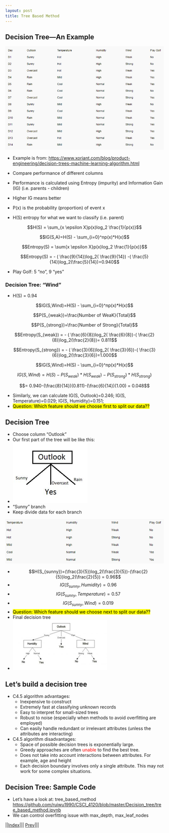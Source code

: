 ```yaml
---
layout: post
title: Tree Based Method
---
```


## Decision Tree—An Example

![](dtree.png)
* Example is from: <https://www.xoriant.com/blog/product-engineering/decision-trees-machine-learning-algorithm.html>

* Compare performance of different columns
* Performance is calculated using Entropy (impurity) and Information Gain (IG) (i.e. parents - children)
* Higher IG means better
* P(x) is the probability (proportion) of event x
* H(S) entropy for what we want to classify (i.e. parent)

$$H(S) =  \sum_{x \epsilon X}p(x)log_2 \frac{1}{p(x)}$$

$$IG(S,A)=H(S) -  \sum_{i=0}^np(x)*H(x)$$

$$Entropy(S) =  \sum{x \epsilon X}p(x)log_2 \frac{1}{p(x)}$$ 

$$Entropy(S) = - ( \frac{9}{14})log_2( \frac{9}{14}) -( \frac{5}{14})log_2(\frac{5}{14})=0.940$$
* Play Golf: 5 “no”, 9 “yes”

### Decision Tree: “Wind”
* H(S) = 0.94

$$IG(S,Wind)=H(S) -  \sum_{i=0}^np(x)*H(x)$$

$$P(S_{weak})=\frac{Number of WeaK}{Total}$$

$$P(S_{strong})=\frac{Number of Strong}{Total}$$

$$Entropy(S_{weak}) = - ( \frac{6}{8})log_2( \frac{6}{8})-( \frac{2}{8})log_2(\frac{2}{8})= 0.811$$

$$Entropy(S_{strong}) = - ( \frac{3}{6})log_2( \frac{3}{6})-( \frac{3}{6})log_2(\frac{3}{6})=1.000$$

$$IG(S,Wind)=H(S) -  \sum_{i=0}^np(x)*H(x)$$

$$IG(S,Wind)=H(S)-P(S_{weak})*H(S_{weak})-P(S_{strong})*H(S_{strong})$$

$$= 0.940-(\frac{8}{14})(0.811)-(\frac{6}{14})(1.00) = 0.048$$

* Similarly, we can calculate IG(S, Outlook)=0.246; IG(S, Temperature)=0.029; IG(S, Humidity)=0.151;
* <mark>Question: Which feature should we choose first to split our data?? </mark>

## Decision Tree
* Choose column “Outlook”
* Our first part of the tree will be like this:
* ![](dtree2.png)
* “Sunny” branch
* Keep divide data for each branch

![](dtree1.png)

<!-- $$IG(S,Outlook) = 0.246$$
$$IG(S,Temperature) = 0.029$$
$$IG(S,Humidity) = 0.151$$
$$IG(S,Wind) = 0.048 (Previous example)$$ -->

<!-- {% include marginfigure.html id="Tree Based Method" url="machine-learning/5_Tree_Based_Method_Part1/tree4/dtree2.png" description="" %} -->

* $$H(S_{sunny})=(\frac{3}{5})log_2(\frac{3}{5})-(\frac{2}{5})log_2(\frac{2}{5}) = 0.96$$
* $$IG(S_{sunny},Humidity) = 0.96$$
* $$IG(S_{sunny},Temperature) = 0.57$$
* $$IG(S_{sunny},Wind) = 0.019$$
* <mark>Question: Which feature should we choose next to split our data?? </mark>
* Final decision tree
* ![](dtree3.png)

## Let’s build a decision tree
* C4.5 algorithm advantages:
  * Inexpensive to construct
  * Extremely fast at classifying unknown records
  * Easy to interpret for small-sized trees
  * Robust to noise (especially when methods to avoid overfitting are employed)
  * Can easily handle redundant or irrelevant attributes (unless the attributes are interacting)
* C4.5 algorithm disadvantages:
  * Space of possible decision trees is exponentially large. 
  * Greedy approaches are often <font color=red>unable</font> to find the best tree.
  * Does not take into account interactions between attributes. For example, age and height
  * Each decision boundary involves only a single attribute. This may not work for some complex situations.

## Decision Tree: Sample Code
* Let’s have a look at: tree_based_method <https://github.com/ruiwu1990/CSCI_4120/blob/master/Decision_tree/tree_based_method.ipynb>
* We can control overfitting issue with max_depth, max_leaf_nodes

||[Index](../../../)||| [Prev](../)|||







